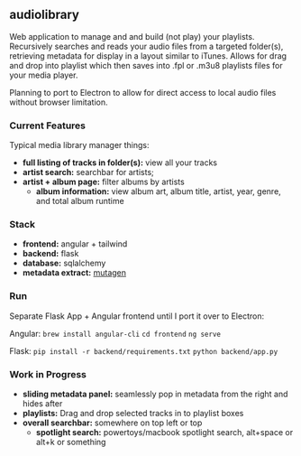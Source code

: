 ## audiolibrary

Web application to manage and and build (not play) your playlists. Recursively searches and reads your audio files from a targeted folder(s), retrieving metadata for display in a layout similar to iTunes. Allows for drag and drop into playlist which then saves into .fpl or .m3u8 playlists files for your media player.

Planning to port to Electron to allow for direct access to local audio files without browser limitation.

### Current Features

Typical media library manager things:

- **full listing of tracks in folder(s):** view all your tracks
- **artist search:** searchbar for artists;
- **artist + album page:** filter albums by artists
  - **album information:** view album art, album title, artist, year, genre, and total album runtime

### Stack

- **frontend:** angular + tailwind
- **backend:** flask
- **database:** sqlalchemy
- **metadata extract:** [mutagen](https://mutagen.readthedocs.io/en/latest/)

### Run

Separate Flask App + Angular frontend until I port it over to Electron:

Angular:
`brew install angular-cli`
`cd frontend`
`ng serve`

Flask:
`pip install -r backend/requirements.txt`
`python backend/app.py`

### Work in Progress

- **sliding metadata panel:** seamlessly pop in metadata from the right and hides after
- **playlists:** Drag and drop selected tracks in to playlist boxes
- **overall searchbar:** somewhere on top left or top
  - **spotlight search:** powertoys/macbook spotlight search, alt+space or alt+k or something
